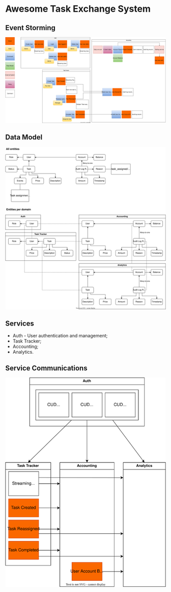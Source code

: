 # Awesome Task Exchange System

## Event Storming

![Event Storming Result](event-storming.drawio.svg "Event Storming Result")

## Data Model

![Data Model](data-model.drawio.svg "Data Model")

## Services

* Auth - User authentication and management;
* Task Tracker;
* Accounting;
* Analytics.

## Service Communications

![Communications](communications.drawio.svg "Communication")
